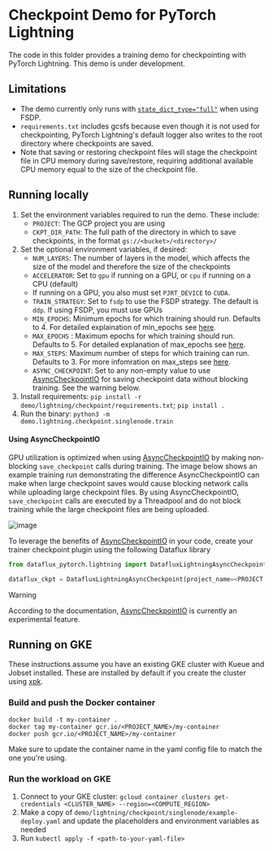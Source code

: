 # Checkpoint Demo for PyTorch Lightning

The code in this folder provides a training demo for checkpointing with PyTorch Lightning. This demo is under development.

## Limitations

* The demo currently only runs with [`state_dict_type="full"`](https://lightning.ai/docs/pytorch/stable/common/checkpointing_expert.html#save-a-distributed-checkpoint) when using FSDP.
* `requirements.txt` includes gcsfs because even though it is not used for checkpointing, PyTorch Lightning's default logger also writes to the root directory where checkpoints are saved.
* Note that saving or restoring checkpoint files will stage the checkpoint file in CPU memory during save/restore, requiring additional available CPU memory equal to the size of the checkpoint file.

## Running locally

1. Set the environment variables required to run the demo. These include:
   * `PROJECT`: The GCP project you are using
   * `CKPT_DIR_PATH`: The full path of the directory in which to save checkpoints, in the format `gs://<bucket>/<directory>/`
1. Set the optional environment variables, if desired:
   * `NUM_LAYERS`: The number of layers in the model, which affects the size of the model and therefore the size of the checkpoints
   * `ACCELERATOR`: Set to `gpu` if running on a GPU, or `cpu` if running on a CPU (default)
   * If running on a GPU, you also must set `PJRT_DEVICE` to `CUDA`. 
   * `TRAIN_STRATEGY`: Set to `fsdp` to use the FSDP strategy. The default is `ddp`. If using FSDP, you must use GPUs
   * `MIN_EPOCHS`: Minimum epochs for which training should run. Defaults to 4. For detailed explaination of min_epochs see [here](https://lightning.ai/docs/pytorch/stable/common/trainer.html#min-epochs).
   * `MAX_EPOCHS` : Maximum epochs for which training should run. Defaults to 5. For detailed explanation of max_epochs see [here](https://lightning.ai/docs/pytorch/stable/common/trainer.html#max-epochs).
   * `MAX_STEPS`: Maximum number of steps for which training can run. Defaults to 3. For more infomration on max_steps see [here](https://lightning.ai/docs/pytorch/stable/common/trainer.html#max-steps).
   * `ASYNC_CHECKPOINT`: Set to any non-empty value to use [AsyncCheckpointIO](https://lightning.ai/docs/pytorch/stable/api/lightning.pytorch.plugins.io.AsyncCheckpointIO.html#asynccheckpointio) for saving checkpoint data without blocking training. See the warning below.
1. Install requirements: `pip install -r demo/lightning/checkpoint/requirements.txt`; `pip install .`
1. Run the binary: `python3 -m demo.lightning.checkpoint.singlenode.train`

#### Using AsyncCheckpointIO

GPU utilization is optimized when using [AsyncCheckpointIO](https://lightning.ai/docs/pytorch/stable/api/lightning.pytorch.plugins.io.AsyncCheckpointIO.html#asynccheckpointio) by making non-blocking `save_checkpoint` calls during training. The image below shows an example training run demonstrating the difference AsyncCheckpointIO can make when large checkpoint saves would cause blocking network calls while uploading large checkpoint files. By using AsyncCheckpointIO, `save_checkpoint` calls are executed by a Threadpool and do not block training while the large checkpoint files are being uploaded. 

![image](https://github.com/user-attachments/assets/094f9dc5-cd79-438d-bae7-202d420b8f62)

To leverage the benefits of [AsyncCheckpointIO](https://lightning.ai/docs/pytorch/stable/api/lightning.pytorch.plugins.io.AsyncCheckpointIO.html#asynccheckpointio) in your code, create your trainer checkpoint plugin using the following Dataflux library

```python
from dataflux_pytorch.lightning import DatafluxLightningAsyncCheckpoint

dataflux_ckpt = DatafluxLightningAsyncCheckpoint(project_name=<PROJECT NAME>)
```

> [!Warning]
> According to the documentation, [AsyncCheckpointIO](https://lightning.ai/docs/pytorch/stable/api/lightning.pytorch.plugins.io.AsyncCheckpointIO.html#asynccheckpointio) is currently an experimental feature.

## Running on GKE

These instructions assume you have an existing GKE cluster with Kueue and Jobset installed. These are installed by default if you create the cluster using [xpk](https://github.com/google/xpk).

### Build and push the Docker container

```
docker build -t my-container .
docker tag my-container gcr.io/<PROJECT_NAME>/my-container
docker push gcr.io/<PROJECT_NAME>/my-container
```

Make sure to update the container name in the yaml config file to match the one you're using.

### Run the workload on GKE

1. Connect to your GKE cluster: `gcloud container clusters get-credentials <CLUSTER_NAME> --region=<COMPUTE_REGION>`
2. Make a copy of `demo/lightning/checkpoint/singlenode/example-deploy.yaml` and update the placeholders and environment variables as needed
3. Run `kubectl apply -f <path-to-your-yaml-file>`
